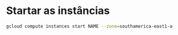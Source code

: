 # Startar as instâncias

```bash
gcloud compute instances start NAME --zone=southamerica-east1-a
```
